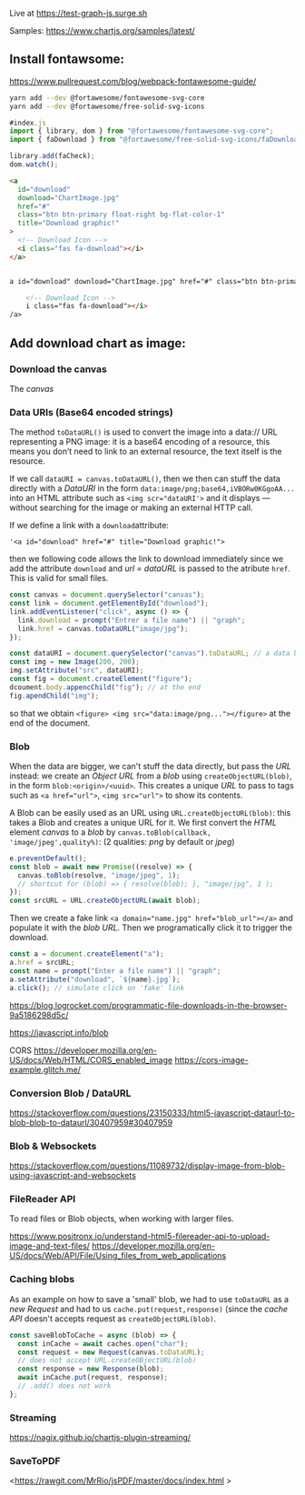 Live at <https://test-graph-js.surge.sh>

Samples: <https://www.chartjs.org/samples/latest/>

## Install fontawsome:

<https://www.pullrequest.com/blog/webpack-fontawesome-guide/>

```bash
yarn add --dev @fortawesome/fontawesome-svg-core
yarn add --dev @fortawesome/free-solid-svg-icons
```

```js
#index.js
import { library, dom } from "@fortawesome/fontawesome-svg-core";
import { faDownload } from "@fortawesome/free-solid-svg-icons/faDownload";

library.add(faCheck);
dom.watch();
```

```html
<a
  id="download"
  download="ChartImage.jpg"
  href="#"
  class="btn btn-primary float-right bg-flat-color-1"
  title="Download graphic!"
>
  <!-- Download Icon -->
  <i class="fas fa-download"></i>
</a>


a id="download" download="ChartImage.jpg" href="#" class="btn btn-primary float-right bg-flat-color-1" title="Download graphic!">

    <!-- Download Icon -->
    i class="fas fa-download"></i>
/a>
```

## Add download chart as image:

### Download the canvas

The _canvas_

### Data URIs (Base64 encoded strings)

The method `toDataURL()` is used to convert the image into a data:// URL representing a PNG image: it is a base64 encoding of a resource, this means you don’t need to link to an external resource, the text itself is the resource.

If we call `dataURI = canvas.toDataURL()`, then we then can stuff the data directly with a _DataURI_ in the form `data:image/png;base64,iVBORw0KGgoAA...` into an HTML attribute such as `<img scr="dataURI'>` and it displays — without searching for the image or making an external HTTP call.

If we define a link with a `download`attribute:

```
'<a id="download" href="#" title="Download graphic!">
```

then we following code allows the link to download immediately since we add the attribute `download` and _url = dataURL_ is passed to the atribute `href`. This is valid for small files.

```js
const canvas = document.querySelector("canvas");
const link = document.getElementById("download");
link.addEventListener("click", async () => {
  link.download = prompt("Entrer a file name") || "graph";
  link.href = canvas.toDataURL("image/jpg");
});
```

```js
const dataURI = document.querySelector("canvas").toDataURL; // a data URI
const img = new Image(200, 200);
img.setAttribute("src", dataURI);
const fig = document.createElement("figure");
dcoument.body.appencChild("fig"); // at the end
fig.apendChild("img");
```

so that we obtain `<figure> <img src="data:image/png..."></figure>` at the end of the document.

### Blob

When the data are bigger, we can't stuff the data directly, but pass the _URL_ instead: we create an _Object URL_ from a _blob_ using `createObjectURL(blob)`, in the form `blob:<origin>/<uuid>`. This creates a unique _URL_ to pass to tags such as `<a href="url">`, `<img src="url">` to show its contents.

A Blob can be easily used as an URL using `URL.createObjectURL(blob)`: this takes a Blob and creates a unique URL for it. We first convert the _HTML_ element _canvas_ to a _blob_ by `canvas.toBlob(callback, 'image/jpeg',quality%)`: (2 qualities: _png_ by default or _jpeg_)

```js
e.preventDefault();
const blob = await new Promise((resolve) => {
  canvas.toBlob(resolve, "image/jpeg", 1);
  // shortcut for (blob) => { resolve(blob); }, "image/jpg", 1 );
});
const srcURL = URL.createObjectURL(await blob);
```

Then we create a fake link `<a domain="name.jpg" href="blob_url"></a>` and populate it with the _blob URL_. Then we programatically click it to trigger the download.

```js
const a = document.createElement("a");
a.href = srcURL;
const name = prompt("Enter a file name") || "graph";
a.setAttribute("download", `${name}.jpg`);
a.click(); // simulate click on 'fake' link
```

<https://blog.logrocket.com/programmatic-file-downloads-in-the-browser-9a5186298d5c/>

<https://javascript.info/blob>

CORS
<https://developer.mozilla.org/en-US/docs/Web/HTML/CORS_enabled_image>
<https://cors-image-example.glitch.me/>

### Conversion Blob / DataURL

<https://stackoverflow.com/questions/23150333/html5-javascript-dataurl-to-blob-blob-to-dataurl/30407959#30407959>

### Blob & Websockets

<https://stackoverflow.com/questions/11089732/display-image-from-blob-using-javascript-and-websockets>

### FileReader API

To read files or Blob objects, when working with larger files.

<https://www.positronx.io/understand-html5-filereader-api-to-upload-image-and-text-files/>
<https://developer.mozilla.org/en-US/docs/Web/API/File/Using_files_from_web_applications>

### Caching blobs

As an example on how to save a 'small' blob, we had to use `toDataURL` as a _new Request_ and had to us `cache.put(request,response)` (since the _cache API_ doesn't accepts request as `createObjectURL(blob)`.

```js
const saveBlobToCache = async (blob) => {
  const inCache = await caches.open("char");
  const request = new Request(canvas.toDataURL);
  // does not accept URL.createOBjectURL(blob)
  const response = new Response(blob);
  await inCache.put(request, response);
  // .add() does not work
};
```

### Streaming

<https://nagix.github.io/chartjs-plugin-streaming/>

### SaveToPDF

<https://rawgit.com/MrRio/jsPDF/master/docs/index.html >
